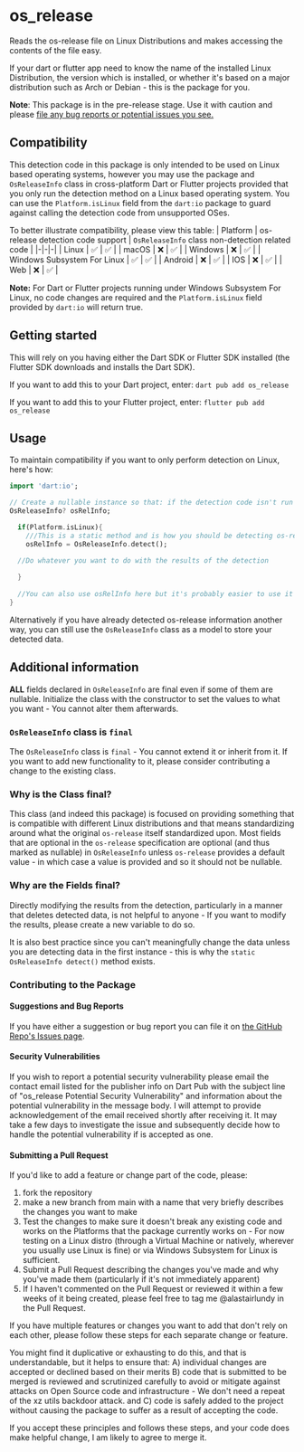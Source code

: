 # os_release
Reads the os-release file on Linux Distributions and makes accessing the contents of the file easy.

If your dart or flutter app need to know the name of the installed Linux Distribution, the version which is installed, or whether it's based on a major distribution such as Arch or Debian - this is the package for you.

**Note**: This package is in the pre-release stage. Use it with caution and please [file any bug reports or potential issues you see.](https://github.com/alastairlundy/os_release/issues/)

## Compatibility

This detection code in this package is only intended to be used on Linux based operating systems, however you may use the package and ``OsReleaseInfo`` class in cross-platform Dart or Flutter projects provided that you only run the detection method on a Linux based operating system.
You can use the ``Platform.isLinux`` field from the `dart:io` package to guard against calling the detection code from unsupported OSes.

To better illustrate compatibility, please view this table:
| Platform | os-release detection code support | ``OsReleaseInfo`` class non-detection related code |
|-|-|-|
| Linux | :white_check_mark: | :white_check_mark: |
| macOS | :x: | :white_check_mark: |
| Windows | :x: | :white_check_mark: |
| Windows Subsystem For Linux | :white_check_mark: | :white_check_mark: |
| Android | :x: | :white_check_mark: |
| IOS | :x: | :white_check_mark: |
| Web | :x: | :white_check_mark: |

**Note:** For Dart or Flutter projects running under Windows Subsystem For Linux, no code changes are required and the ``Platform.isLinux`` field provided by `dart:io` will return true.

## Getting started
This will rely on you having either the Dart SDK or Flutter SDK installed (the Flutter SDK downloads and installs the Dart SDK).

If you want to add this to your Dart project, enter:
``dart pub add os_release``

If you want to add this to your Flutter project, enter:
``flutter pub add os_release``

## Usage
To maintain compatibility if you want to only perform detection on Linux, here's how:

```dart
import 'dart:io';

// Create a nullable instance so that: if the detection code isn't run on Linux it doesn't become a problem.
OsReleaseInfo? osRelInfo;

  if(Platform.isLinux){
    ///This is a static method and is how you should be detecting os-release info.
    osRelInfo = OsReleaseInfo.detect();

  //Do whatever you want to do with the results of the detection
  
  }
 
  //You can also use osRelInfo here but it's probably easier to use it in the if statement above since osRelInfo there is probably not null.
}
```

Alternatively if you have already detected os-release information another way, you can still use the ``OsReleaseInfo`` class as a model to store your detected data. 


## Additional information
__ALL__ fields declared in ``OsReleaseInfo`` are final even if some of them are nullable. Initialize the class with the constructor to set the values to what you want - You cannot alter them afterwards.

### ``OsReleaseInfo`` class is `final`

The ``OsReleaseInfo`` class is `final` - You cannot extend it or inherit from it. If you want to add new functionality to it, please consider contributing a change to the existing class.

### Why is the Class final?
This class (and indeed this package) is focused on providing something that is compatible with different Linux distributions and that means standardizing around what the original ``os-release`` itself standardized upon. Most fields that are optional in the `os-release` specification are optional (and thus marked as nullable) in `OsReleaseInfo` unless `os-release` provides a default value - in which case a value is provided and so it should not be nullable.

### Why are the Fields final?
Directly modifying the results from the detection, particularly in a manner that deletes detected data, is not helpful to anyone - If you want to modify the results, please create a new variable to do so.

It is also best practice since you can't meaningfully change the data unless you are detecting data in the first instance - this is why the ``static OsReleaseInfo detect()`` method exists.

### Contributing to the Package

#### Suggestions and Bug Reports
If you have either a suggestion or bug report you can file it on [the GitHub Repo's Issues page](https://github.com/alastairlundy/os_release/issues).

#### Security Vulnerabilities
If you wish to report a potential security vulnerability please email the contact email listed for the publisher info on Dart Pub with the subject line of "os_release Potential Security Vulnerability" and information about the potential vulnerability in the message body. 
I will attempt to provide acknowledgement of the email received shortly after receiving it. It may take a few days to investigate the issue and subsequently decide how to handle the potential vulnerability if is accepted as one.

#### Submitting a Pull Request
If you'd like to add a feature or change part of the code, please:
1) fork the repository
2) make a new branch from main with a name that very briefly describes the changes you want to make
3) Test the changes to make sure it doesn't break any existing code and works on the Platforms that the package currently works on - For now testing on a Linux distro (through a Virtual Machine or natively, wherever you usually use Linux is fine) or via Windows Subsystem for Linux is sufficient.
4) Submit a Pull Request describing the changes you've made and why you've made them (particularly if it's not immediately apparent)
5) If I haven't commented on the Pull Request or reviewed it within a few weeks of it being created, please feel free to tag me @alastairlundy in the Pull Request.

If you have multiple features or changes you want to add that don't rely on each other, please follow these steps for each separate change or feature. 

You might find it duplicative or exhausting to do this, and that is understandable, but it helps to ensure that: 
A) individual changes are accepted or declined based on their merits
B) code that is submitted to be merged is reviewed and scrutinized carefully to avoid or mitigate against attacks on Open Source code and infrastructure - We don't need a repeat of the xz utils backdoor attack.
and C) code is safely added to the project without causing the package to suffer as a result of accepting the code. 

If you accept these principles and follows these steps, and your code does make helpful change, I am likely to agree to merge it.